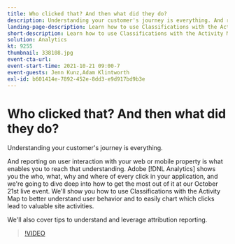 ```yaml
---
title: Who clicked that? And then what did they do?
description: Understanding your customer's journey is everything. And reporting on user interaction with your web or mobile property is what enables you to reach that understanding. Adobe [!DNL Analytics] shows you the who, what, why and where of every click in your application, and we're going to dive deep into how to get the most out of it at our October 21st live event. We'll show you how to use Classifications with the Activity Map to better understand user behavior and to easily chart which clicks lead to valuable site activities.
landing-page-description: Learn how to use Classifications with the Activity Map to better understand user behavior and to chart which clicks lead to valuable site activities.
short-description: Learn how to use Classifications with the Activity Map to better understand user behavior and to chart which clicks lead to valuable site activities.
solution: Analytics
kt: 9255
thumbnail: 338108.jpg
event-cta-url: 
event-start-time: 2021-10-21 09:00-7
event-guests: Jenn Kunz,Adam Klintworth
exl-id: b601414e-7892-452e-8dd3-e9d917bd9b3e
---
```

# Who clicked that? And then what did they do?

Understanding your customer's journey is everything. 

And reporting on user interaction with your web or mobile property is what enables you to reach that understanding. Adobe [!DNL Analytics] shows you the who, what, why and where of every click in your application, and we're going to dive deep into how to get the most out of it at our October 21st live event. We'll show you how to use Classifications with the Activity Map to better understand user behavior and to easily chart which clicks lead to valuable site activities.

We'll also cover tips to understand and leverage attribution reporting. 

>[!VIDEO](https://video.tv.adobe.com/v/338108/?quality=12&learn=on)
